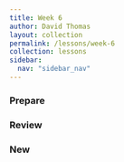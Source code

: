 ```yaml
---
title: Week 6
author: David Thomas
layout: collection
permalink: /lessons/week-6
collection: lessons
sidebar:
  nav: "sidebar_nav"
---
```


### Prepare

### Review

### New
